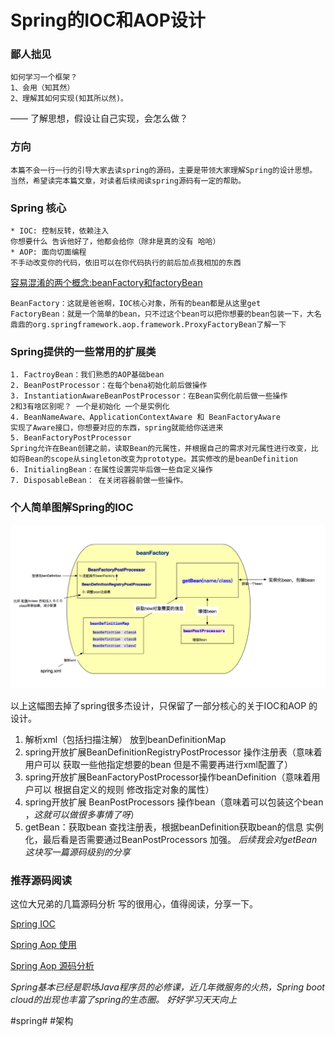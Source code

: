# Spring的IOC和AOP设计
       
### 鄙人拙见    
    如何学习一个框架？ 
    1、会用（知其然） 
    2、理解其如何实现(知其所以然)。
   ——
    了解思想，假设让自己实现，会怎么做？ 
       
### 方向
	本篇不会一行一行的引导大家去读spring的源码，主要是带领大家理解Spring的设计思想。
	当然，希望读完本篇文章，对读者后续阅读spring源码有一定的帮助。
 
### Spring 核心
    * IOC: 控制反转，依赖注入
    你想要什么 告诉他好了，他都会给你（除非是真的没有 哈哈）
    * AOP: 面向切面编程
    不手动改变你的代码，依旧可以在你代码执行的前后加点我相加的东西   
	    
[容易混淆的两个概念:beanFactory和factoryBean](https://blog.csdn.net/qiesheng/article/details/72875315)
    
    BeanFactory：这就是爸爸啊，IOC核心对象，所有的bean都是从这里get
    FactoryBean：就是一个简单的bean，只不过这个bean可以把你想要的bean包装一下，大名鼎鼎的org.springframework.aop.framework.ProxyFactoryBean了解一下

### Spring提供的一些常用的扩展类
    1. FactroyBean：我们熟悉的AOP基础bean 
    2. BeanPostProcessor：在每个bena初始化前后做操作
    3. InstantiationAwareBeanPostProcessor：在Bean实例化前后做一些操作 
    2和3有啥区别呢？ 一个是初始化 一个是实例化
    4. BeanNameAware、ApplicationContextAware 和 BeanFactoryAware
    实现了Aware接口，你想要对应的东西，spring就能给你送进来 
    5. BeanFactoryPostProcessor
    Spring允许在Bean创建之前，读取Bean的元属性，并根据自己的需求对元属性进行改变，比如将Bean的scope从singleton改变为prototype。其实修改的是beanDefinition 
    6. InitialingBean：在属性设置完毕后做一些自定义操作 
    7. DisposableBean： 在关闭容器前做一些操作。

### 个人简单图解Spring的IOC
![Spring-IOC](/image/spring-ioc.jpg)

以上这幅图去掉了spring很多杰设计，只保留了一部分核心的关于IOC和AOP
的设计。

1. 解析xml（包括扫描注解） 放到beanDefinitionMap
2. spring开放扩展BeanDefinitionRegistryPostProcessor 操作注册表（意味着 用户可以 获取一些他指定想要的bean 但是不需要再进行xml配置了）
3. spring开放扩展BeanFactoryPostProcessor操作beanDefinition（意味着用户可以 根据自定义的规则 修改指定对象的属性）
4. spring开放扩展 BeanPostProcessors 操作bean（意味着可以包装这个bean ，*这就可以做很多事情了呀*）
5. getBean：获取bean 查找注册表，根据beanDefinition获取bean的信息 实例化，最后看是否需要通过BeanPostProcessors 加强。
*后续我会对getBean这块写一篇源码级别的分享*





### 推荐源码阅读 

这位大兄弟的几篇源码分析 写的很用心，值得阅读，分享一下。

[Spring IOC](https://javadoop.com/post/spring-ioc)

[Spring Aop 使用](https://javadoop.com/post/spring-aop-intro)

[Spring Aop 源码分析](https://javadoop.com/post/spring-aop-source)


*Spring基本已经是职场Java程序员的必修课，近几年微服务的火热，Spring boot cloud的出现也丰富了spring的生态圈。  好好学习天天向上*



#spring# #架构
    
       

   